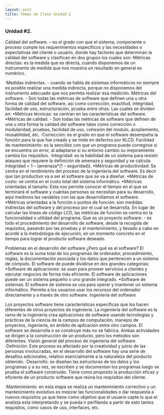 ```yaml
---
layout: post
title: Temas de Clase Unidad 2
---
```


### Unidad #2.

Calidad del software. – es el grado con que el sistema, componente o proceso cumple los requerimientos específicos y las necesidades o expectativas del cliente o usuario, donde hay factores que determinan la calidad del software y clasifican en dos grupos los cuales son:
Métricas directas: es la medida que es directa, cuando disponemos de un instrumento de medida que nos muestra un resultado en general es numérico.

·Medidas indirectas. - cuando se habla de sistemas informáticos no siempre es posible realizar una medida indirecta, porque no disponemos del instrumento adecuado que nos permita realizar esa medición.
Métricas del software. - Son todas las métricas de software que definen una u otra forma de calidad del software, así como corrección, exactitud, integridad, facilidad de uso, estructuración, prueba entre otras. Las cuales se dividen en:
•Métricas técnicas: se centran en las características del software.
•Métricas de calidad. - Son todas las métricas de software que definen de una u otra forma la calidad del software tales como corrección o modularidad, pruebas, facilidad de uso, cohesión del modulo, acoplamiento, reusabilidad, etc.
·Corrección: es el grado en que el software desempeña la función para la que fue creado y se mide en defectos por KLCD.
Facilidad de mantenimiento: es la sencillez con que un programa puede corregirse si se encuentra un error, al adaptarse si su entorno cambio su mejoramiento cambia los requisitos.
·Integridad: es la habilidad de un sistema para resistir ataques que requiere la definición de amenaza y seguridad y se calcula: integridad = 1 – (amenaza*(1 – seguridad)).
•Métricas de productividad: Se centra en el rendimiento del proceso de la ingeniería del software. Es decir que tan productivo va a ser el software que se va a diseñar. 
•Métricas de costo: se centra en el costo total del sistema informático.
•Métricas orientadas al tamaño: Esta nos permite conocer el tiempo en el que se terminará el software y cuántas personas se necesitan para su desarrollo, aquí medimos las variables con las que desarrollamos el software.
•Métricas orientadas a la función o puntos de función: son medidas indirectas del software y del proceso por el cual se desarrolla. En lugar de calcular las líneas de código LCD, las métricas de función se centra en la funcionalidad o utilidad del programa. 
Que es un proyecto software. -  es todo el procedimiento del desarrollo de software, desde la recogida de requisitos, pasando por las pruebas y el mantenimiento, y llevado a cabo en acordé a la metodología de ejecución, en un momento concreto en el tiempo para lograr el producto software deseado.

Problemas en el desarrollo del software
¿Pero qué es el software? El software es la suma total de los programas de ordenador, procedimiento, reglas, la documentación asociada y los datos que pertenecen a un sistema de cómputo. El software de puede dividirse en dos grandes categorías:
•Software de aplicaciones: se usan para proveer servicios a clientes y ejecutar negocios de forma más eficiente. El software de aplicaciones puede ser un sistema pequeño o uno grande integrado.
•Software de sistemas: El software de sistema se usa para operar y mantener un sistema informático. Permite a los usuarios usar los recursos del ordenador directamente y a través de otro software.
Ingeniería del software

Los proyectos software tiene características específicas que los hacen diferentes de otros proyectos de ingeniería. La ingeniería del software es la rama de la ingeniería crea aplicaciones de software usando tecnologías y prácticas de la ciencia de la campos de computación, manejos de proyectos, ingeniería, en ámbito de aplicación entre otro campos. El software se desarrolla o se construye más no sé fabrica. Ambas actividades se dirigen a la construcción de un producto, pero los métodos son diferentes.
Visión general del proceso de ingeniería del software 
·Definición: Este proceso es afectado por la creatividad y juicio de las personas involucradas, en el desarrollo del software hay una serie de desafíos adicionales, relativo esencialmente a la naturaleza del producto obtenido. 
·Desarrollo: se diseñan las estructuras de los datos y los programas y a su vez, se escriben y se documentan los programas luego se prueba el software construido. Tiene como propósito la producción eficaz y eficiente de un producto software que reúna los requisitos del cliente.

·Mantenimiento: en esta etapa se realiza un mantenimiento correctivo y un mantenimiento evolutivo es mejorar las funcionalidades o dar respuesta a nuevos requisitos ya que tiene como objetivo que el usuario capte lo que el analista esta interpretando y se pueda ir perfilando a partir de esto tantos requisitos, como casos de uso, interfaces, etc.

